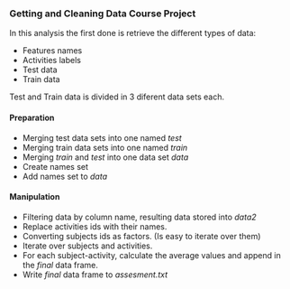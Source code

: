 ### Getting and Cleaning Data Course Project

In this analysis the first done is retrieve the different types of data:

  - Features names
  - Activities labels
  - Test data
  - Train data

Test and Train data is divided in 3 diferent data sets each.

#### Preparation
* Merging test data sets into one named *test*
* Merging train data sets into one named *train*
* Merging *train* and *test* into one data set *data*
* Create names set
* Add names set to *data*

#### Manipulation
* Filtering data by column name, resulting data stored into *data2*
* Replace activities ids with their names.
* Converting subjects ids as factors. (Is easy to iterate over them)
* Iterate over subjects and activities.
* For each subject-activity, calculate the average values and append in the *final* data frame.
* Write *final* data frame to *assesment.txt*

